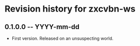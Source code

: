 # Revision history for zxcvbn-ws

## 0.1.0.0 -- YYYY-mm-dd

* First version. Released on an unsuspecting world.
